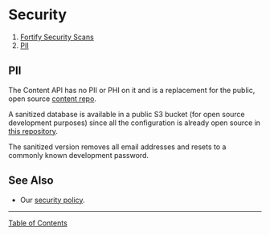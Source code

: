 # Security
1.  [Fortify Security Scans](testing.md#fortify-security-scans)
2.  [PII](#pii)

## PII

The Content API has no PII or PHI on it and is a replacement for the public, open source [content repo](https://github.com/department-of-veterans-affairs/vagov-content). 

A sanitized database is available in a public S3 bucket (for open source development purposes) since all the configuration is already open source in [this repository](https://github.com/department-of-veterans-affairs/va.gov-cms/). 

The sanitized version removes all email addresses and resets to a commonly known development password.

## See Also

- Our [security policy](/security/policy).

----

[Table of Contents](../README.md)
